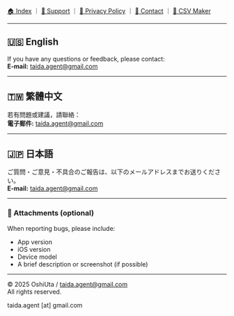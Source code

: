 [🏠 Index](index.md) ｜ [💬 Support](support.md) ｜ [🔐 Privacy Policy](privacy.md) ｜ [📩 Contact](contact.md) ｜ [🧾 CSV Maker](csv_maker.html)

---

## 🇺🇸 English
If you have any questions or feedback, please contact:  
**E-mail:** <a href="#" data-mail="protected">taida.agent@gmail.com</a>


---

## 🇹🇼 繁體中文
若有問題或建議，請聯絡：  
**電子郵件:** <a href="#" data-mail="protected">taida.agent@gmail.com</a>


---

## 🇯🇵 日本語
ご質問・ご意見・不具合のご報告は、以下のメールアドレスまでお送りください。  
**E-mail:** <a href="#" data-mail="protected">taida.agent@gmail.com</a>

---

### 📎 Attachments (optional)
When reporting bugs, please include:
- App version
- iOS version
- Device model
- A brief description or screenshot (if possible)

---

© 2025 OshiUta / taida.agent@gmail.com  
All rights reserved.

<!-- 審査対応ボット対策スクリプト -->
<script>
document.addEventListener('DOMContentLoaded', () => {
  const user = "taida.agent";
  const domain = "gmail.com";
  const mail = user + "@" + domain;

  document.querySelectorAll('a[data-mail="protected"]').forEach(a => {
    a.href = "mailto:" + mail;
  });
});
</script>

<noscript>taida.agent [at] gmail.com</noscript>


